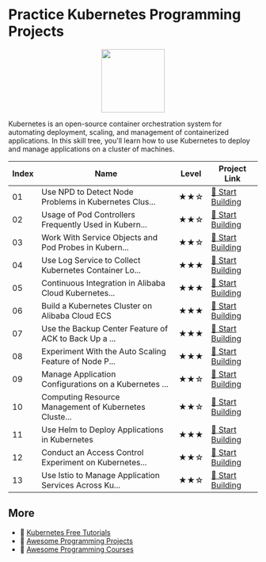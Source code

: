 # Practice Kubernetes Programming Projects

<div align="center">
<img width="128px" src="https://file.labex.io/path/RTAa3OE96ESn.png">
</div>

Kubernetes is an open-source container orchestration system for automating deployment, scaling, and management of containerized applications. In this skill tree, you'll learn how to use Kubernetes to deploy and manage applications on a cluster of machines.

|   Index | Name                                                  | Level   | Project Link                                                                                                               |
|---------|-------------------------------------------------------|---------|----------------------------------------------------------------------------------------------------------------------------|
|      01 | Use NPD to Detect Node Problems in Kubernetes Clus... | ★★☆     | [🚀 Start Building](https://labex.io/courses/use-npd-to-detect-node-problems-in-kubernetes-clusters)                       |
|      02 | Usage of Pod Controllers Frequently Used in Kubern... | ★★☆     | [🚀 Start Building](https://labex.io/courses/usage-of-pod-controllers-frequently-used-in-kubernetes)                       |
|      03 | Work With Service Objects and Pod Probes in Kubern... | ★★☆     | [🚀 Start Building](https://labex.io/courses/work-with-service-objects-and-pod-probes-in-kubernetes)                       |
|      04 | Use Log Service to Collect Kubernetes Container Lo... | ★★★     | [🚀 Start Building](https://labex.io/courses/use-log-service-to-collect-kubernetes-container-logs)                         |
|      05 | Continuous Integration in Alibaba Cloud Kubernetes... | ★★★     | [🚀 Start Building](https://labex.io/courses/continuous-integration-in-alibaba-cloud-kubernetes-with-bamboo)               |
|      06 | Build a Kubernetes Cluster on Alibaba Cloud ECS       | ★★★     | [🚀 Start Building](https://labex.io/courses/build-a-kubernetes-cluster-on-alibaba-cloud-ecs)                              |
|      07 | Use the Backup Center Feature of ACK to Back Up a ... | ★★★     | [🚀 Start Building](https://labex.io/courses/use-the-backup-center-feature-of-ack-to-back-up-a-kubernetes-cluster)         |
|      08 | Experiment With the Auto Scaling Feature of Node P... | ★★★     | [🚀 Start Building](https://labex.io/courses/lab-with-the-auto-scaling-feature-of-node-pools)                              |
|      09 | Manage Application Configurations on a Kubernetes ... | ★★☆     | [🚀 Start Building](https://labex.io/courses/manage-application-configurations-on-a-kubernetes-cluster)                    |
|      10 | Computing Resource Management of Kubernetes Cluste... | ★★☆     | [🚀 Start Building](https://labex.io/courses/computing-resource-management-of-kubernetes-clusters)                         |
|      11 | Use Helm to Deploy Applications in Kubernetes         | ★★★     | [🚀 Start Building](https://labex.io/courses/use-helm-to-deploy-applications-in-kubernetes)                                |
|      12 | Conduct an Access Control Experiment on Kubernetes... | ★★☆     | [🚀 Start Building](https://labex.io/courses/conduct-an-access-control-lab-on-kubernetes-clusters)                         |
|      13 | Use Istio to Manage Application Services Across Ku... | ★★☆     | [🚀 Start Building](https://labex.io/courses/use-istio-to-manage-application-services-across-kubernetes-and-ecs-instances) |

## More

- 🔗 [Kubernetes Free Tutorials](https://github.com/labex-labs/kubernetes-free-tutorials)
- 🔗 [Awesome Programming Projects](https://github.com/labex-labs/awesome-programming-projects)
- 🔗 [Awesome Programming Courses](https://github.com/labex-labs/awesome-programming-courses)


